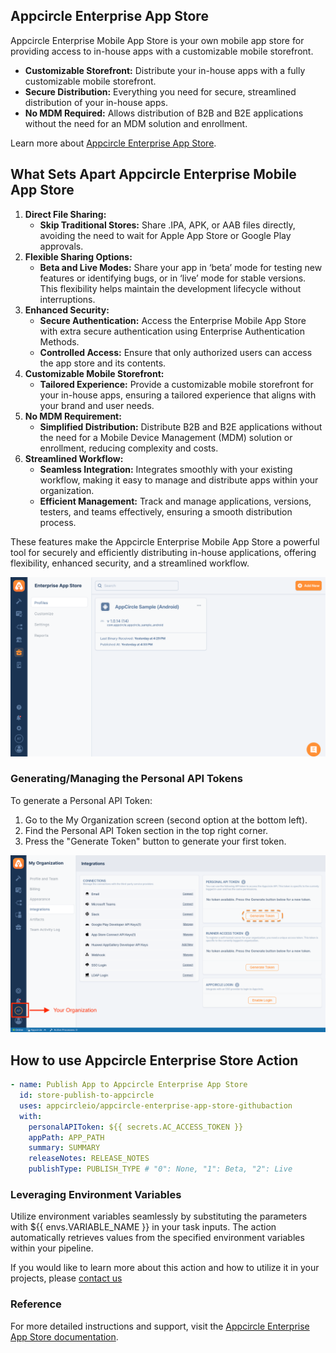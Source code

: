 ## Appcircle Enterprise App Store

Appcircle Enterprise Mobile App Store is your own mobile app store for providing
access to in-house apps with a customizable mobile storefront.

- **Customizable Storefront:** Distribute your in-house apps with a fully
  customizable mobile storefront.
- **Secure Distribution:** Everything you need for secure, streamlined
  distribution of your in-house apps.
- **No MDM Required:** Allows distribution of B2B and B2E applications without
  the need for an MDM solution and enrollment.

Learn more about
[Appcircle Enterprise App Store](https://appcircle.io/enterprise-app-store?utm_source=github&utm_medium=plugin&utm_campaign=enterprise_app_store).

## What Sets Apart Appcircle Enterprise Mobile App Store

1. **Direct File Sharing:**
   - **Skip Traditional Stores:** Share .IPA, APK, or AAB files directly,
     avoiding the need to wait for Apple App Store or Google Play approvals.
2. **Flexible Sharing Options:**
   - **Beta and Live Modes:** Share your app in ‘beta’ mode for testing new
     features or identifying bugs, or in ‘live’ mode for stable versions. This
     flexibility helps maintain the development lifecycle without interruptions.
3. **Enhanced Security:**
   - **Secure Authentication:** Access the Enterprise Mobile App Store with
     extra secure authentication using Enterprise Authentication Methods.
   - **Controlled Access:** Ensure that only authorized users can access the app
     store and its contents.
4. **Customizable Mobile Storefront:**
   - **Tailored Experience:** Provide a customizable mobile storefront for your
     in-house apps, ensuring a tailored experience that aligns with your brand
     and user needs.
5. **No MDM Requirement:**
   - **Simplified Distribution:** Distribute B2B and B2E applications without
     the need for a Mobile Device Management (MDM) solution or enrollment,
     reducing complexity and costs.
6. **Streamlined Workflow:**
   - **Seamless Integration:** Integrates smoothly with your existing workflow,
     making it easy to manage and distribute apps within your organization.
   - **Efficient Management:** Track and manage applications, versions, testers,
     and teams effectively, ensuring a smooth distribution process.

These features make the Appcircle Enterprise Mobile App Store a powerful tool
for securely and efficiently distributing in-house applications, offering
flexibility, enhanced security, and a streamlined workflow.

![Enterprise App Store Dashboard](images/ent_app_store.png)

### Generating/Managing the Personal API Tokens

To generate a Personal API Token:

1. Go to the My Organization screen (second option at the bottom left).
2. Find the Personal API Token section in the top right corner.
3. Press the "Generate Token" button to generate your first token.

![Token Generation](images/PAT.png)

## How to use Appcircle Enterprise Store Action

```yml
- name: Publish App to Appcircle Enterprise App Store
  id: store-publish-to-appcircle
  uses: appcircleio/appcircle-enterprise-app-store-githubaction
  with:
    personalAPIToken: ${{ secrets.AC_ACCESS_TOKEN }}
    appPath: APP_PATH
    summary: SUMMARY
    releaseNotes: RELEASE_NOTES
    publishType: PUBLISH_TYPE # "0": None, "1": Beta, "2": Live
```

### Leveraging Environment Variables

Utilize environment variables seamlessly by substituting the parameters with
${{ envs.VARIABLE_NAME }} in your task inputs. The action automatically
retrieves values from the specified environment variables within your pipeline.

If you would like to learn more about this action and how to utilize it in your
projects, please
[contact us](https://appcircle.io/contact?utm_source=github&utm_medium=plugin&utm_campaign=enterprise_app_store)

### Reference

For more detailed instructions and support, visit the
[Appcircle Enterprise App Store documentation](https://appcircle.io/enterprise-app-store?utm_source=github&utm_medium=plugin&utm_campaign=enterprise_app_store).
